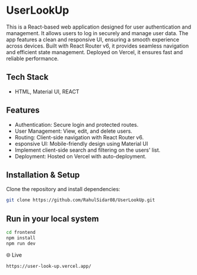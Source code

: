 # UserLookUp

This is a React-based web application designed for user authentication and management. It allows users to log in securely and manage user data. The app features a clean and responsive UI, ensuring a smooth experience across devices. Built with React Router v6, it provides seamless navigation and efficient state management. Deployed on Vercel, it ensures fast and reliable performance.

## Tech Stack

 - HTML, Material UI, REACT

## Features

- Authentication: Secure login and protected routes.
- User Management: View, edit, and delete users.
- Routing: Client-side navigation with React Router v6.
- esponsive UI: Mobile-friendly design using Material UI
- Implement client-side search and filtering on the users' list.
- Deployment: Hosted on Vercel with auto-deployment.

## Installation & Setup

Clone the repository and install dependencies:

```bash
git clone https://github.com/RahulSidar08/UserLookUp.git  
```
## Run in your local system

```bash
cd frontend  
npm install  
npm run dev
```

🌐 Live 

```bash
https://user-look-up.vercel.app/
```
